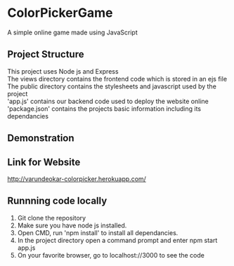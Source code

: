 # ColorPickerGame
A simple online game made using JavaScript

## Project Structure
This project uses Node js and Express </br>
The views directory contains the frontend code which is stored in an ejs file </br>
The public directory contains the stylesheets and javascript used by the project </br>
'app.js' contains our backend code used to deploy the website online </br>
'package.json' contains the projects basic information including its dependancies

## Demonstration

## Link for Website
http://varundeokar-colorpicker.herokuapp.com/

## Runnning code locally
1. Git clone the repository
2. Make sure you have node js installed.
3. Open CMD, run 'npm install' to install all dependancies.
4. In the project directory open a command prompt and enter npm start app.js
5. On your favorite browser, go to localhost://3000 to see the code

